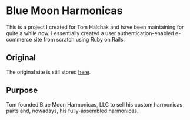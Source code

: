 Blue Moon Harmonicas
====================

This is a project I created for Tom Halchak and have been maintaining for quite a while now. I essentially created a user authentication-enabled e-commerce site from scratch using Ruby on Rails.

Original
--------
The original site is still stored [here](https://github.com/stevenpetryk/bluemoonharmonicas_php).

Purpose
-------
Tom founded Blue Moon Harmonicas, LLC to sell his custom harmonicas parts and, nowadays, his fully-assembled harmonicas.
